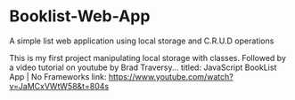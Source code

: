 # Booklist-Web-App
A simple list web application using local storage and C.R.U.D operations

This is my first project manipulating local storage with classes. Followed by a video tutorial on youtube by Brad Traversy...
titled: JavaScript BookList App | No Frameworks
link: https://www.youtube.com/watch?v=JaMCxVWtW58&t=804s
